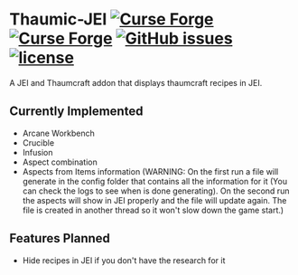 # Thaumic-JEI [![Curse Forge](http://cf.way2muchnoise.eu/full_thaumic-jei_downloads.svg)](https://minecraft.curseforge.com/projects/thaumic-jei) [![Curse Forge](http://cf.way2muchnoise.eu/versions/thaumic-jei.svg)](https://minecraft.curseforge.com/projects/thaumic-jei) [![GitHub issues](https://img.shields.io/github/issues/Buuz135/thaumic-jei.svg)](https://github.com/Buuz135/thaumic-jei/issues) [![license](https://img.shields.io/github/license/Buuz135/thaumic-jei.svg)]() 

A JEI and Thaumcraft addon that displays thaumcraft recipes in JEI.
 

## Currently Implemented
+ Arcane Workbench
+ Crucible
+ Infusion
+ Aspect combination
+ Aspects from Items information (WARNING: On the first run a file will generate in the config folder that contains all the information for it (You can check the logs to see when is done generating). On the second run the aspects will show in JEI properly and the file will update again. The file is created in another thread so it won't slow down the game start.)

## Features Planned
+ Hide recipes in JEI if you don't have the research for it